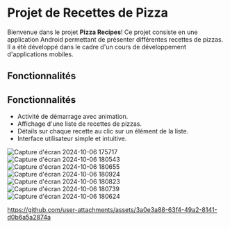 # Projet de Recettes de Pizza

Bienvenue dans le projet **Pizza Recipes**! Ce projet consiste en une application Android permettant de présenter différentes recettes de pizzas. Il a été développé dans le cadre d'un cours de développement d'applications mobiles.
## Fonctionnalités

## Fonctionnalités
- Activité de démarrage avec animation.
- Affichage d'une liste de recettes de pizzas.
- Détails sur chaque recette au clic sur un élément de la liste.
- Interface utilisateur simple et intuitive.

![Capture d'écran 2024-10-06 175717](https://github.com/user-attachments/assets/ef741a3c-42d5-4ea5-8ff7-04027f06d77f)
![Capture d'écran 2024-10-06 180543](https://github.com/user-attachments/assets/9337d785-0836-4823-83c1-de97248f594b)
![Capture d'écran 2024-10-06 180655](https://github.com/user-attachments/assets/e3983c30-e1a2-48e5-9a7f-42017e862723)
![Capture d'écran 2024-10-06 180924](https://github.com/user-attachments/assets/937c6abc-5068-4770-a5c9-76e6ef506041)
![Capture d'écran 2024-10-06 180823](https://github.com/user-attachments/assets/794156e3-b6f6-4d62-9e6e-c008c7e4e013)
![Capture d'écran 2024-10-06 180739](https://github.com/user-attachments/assets/cda9c334-a338-4a1d-9fac-e87d8dd2a6cc)
![Capture d'écran 2024-10-06 180624](https://github.com/user-attachments/assets/1b55a014-cb0e-419d-a128-8d215f89f7ca)



https://github.com/user-attachments/assets/3a0e3a88-63f4-49a2-8141-d0b6a5a2874a

